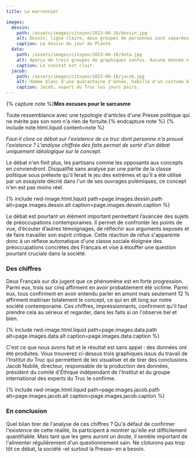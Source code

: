 ```yaml
---
title: Le marronnier

images:
  dessin:
    path: /assets/images/citoyen/2023-06-16/dessin.jpg
    alt: Dessin, ligne claire, deux groupes de personnes sont séparées par un individu, au milieu, bras écartés. Des nuages planent au dessus des deux groupes. Un autre individu est représenté dans les airs entre les deux nuages, sans qu'on sache s'il s'élève ou s'écrace.
    caption: Le dessin du jour de Planté
  data:
    path: /assets/images/citoyen/2023-06-16/data.jpg
    alt: Aperçu de trois groupes de graphiques confus. Aucune donnée n'est vraiment lisible.
    caption: Le constat est clair.
  jacob:
    path: /assets/images/citoyen/2023-06-16/jacob.jpg
    alt: Homme blanc d'une quarantaine d'année, habillé d'un costume bleu marine, chemise blanche, cravate bleue, assis à une table, mains jointes par dessus un journal posé grand ouvert.
    caption: Jacob, expert du Truc les jours pairs.
---
```


{% capture note %}**Mes excuses pour le sarcasme**

Toute ressemblance avec une typologie d'articles d'une Presse politique qui ne mérite pas son nom n'a rien de fortuite.{% endcapture note %} {% include note.html.liquid content=note %}

_Faut-il clore ce débat sur l'existence de ce truc dont personne n'a prouvé l'existence ? L’analyse chiffrée des faits permet de sortir d'un débat uniquement idéologique sur le concept._

Le débat n'en finit plus, les partisans comme les opposants aux concepts en conviendront. Disqualifié sans analyse par une partie de la classe politique sous prétexte qu'il ferait le jeu des extrêmes et qu'il a été utilisé par un essayiste décrié dans l'un de ses ouvrages polémiques, ce concept n'en est pas moins réel.

{% include rwd-image.html.liquid
path=page.images.dessin.path
alt=page.images.dessin.alt
caption=page.images.dessin.caption
%}

Le débat est pourtant un élément important permettant l’avancée des sujets de préoccupations contemporaines. Il permet de confronter les points de vue, d’écouter d’autres témoignages, de réfléchir aux arguments exposés et de faire travailler son esprit critique. Cette réaction de refus s'apparente donc à un réflexe automatique d'une classe sociale éloignée des préoccupations concrètes des Français et vise à étouffer une question pourtant cruciale dans la société.

### Des chiffres

Deux Français sur dix jugent que ce phénomène est en forte progression. Parmi eux, trois sur cinq affirment en avoir probablement été victime. Parmi eux, tous confirment en avoir entendu parler en amont mais seulement 12 % affirment maitriser totalement le concept, ce qui en dit long sur notre société contemporaine. Ces chiffres, impressionnants, confirment qu'il faut prendre cela au sérieux et regarder, dans les faits si on l'observe bel et bien.

{% include rwd-image.html.liquid
path=page.images.data.path
alt=page.images.data.alt
caption=page.images.data.caption
%}

C'est ce que nous avons fait et le résultat est sans appel : des données ont été produites. Vous trouverez ci-dessus trois graphiques issus du travail de l'Institut du Truc qui permettent de les visualiser et de tirer des conclusions. Jacob Nubilé, directeur, responsable de la production des données, président du comité d'Éthique indépendant de l'Institut et du groupe international des experts du Truc le confirme.

{% include rwd-image.html.liquid
path=page.images.jacob.path
alt=page.images.jacob.alt
caption=page.images.jacob.caption
%}

### En conclusion

Quel bilan tirer de l'analyse de ces chiffres ? Qu'à défaut de confirmer l'existence de cette réalité, ils participent à montrer qu'elle est difficilement quantifiable. Mais tant que les gens auront un doute, il semble important de l'alimenter régulièrement d'un questionnement sain. Ne cloturons pas trop tôt ce débat, la société –et surtout la Presse– en a besoin.
